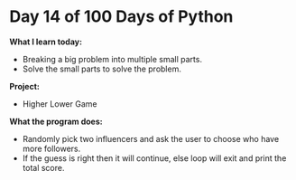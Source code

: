 # Day 14 of 100 Days of Python

**What I learn today:**
* Breaking a big problem into multiple small parts.
* Solve the small parts to solve the problem.

**Project:**
* Higher Lower Game

**What the program does:**
* Randomly pick two influencers and ask the user to choose who have more followers.
* If the guess is right then it will continue, else loop will exit and print the total score. 